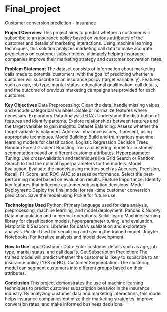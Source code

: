 # Final_project
Customer conversion prediction - Insurance

**Project Overview**
This project aims to predict whether a customer will subscribe to an insurance policy based on various attributes of the customer and details of marketing interactions. Using machine learning techniques, this solution analyzes marketing call data to make accurate predictions on customer subscriptions, ultimately helping insurance companies improve their marketing strategy and customer conversion rates.

**Problem Statement**
The dataset consists of information about marketing calls made to potential customers, with the goal of predicting whether a customer will subscribe to an insurance policy (target variable: y). Features such as age, job type, marital status, educational qualification, call details, and the outcome of previous marketing campaigns are provided for each customer.

**Key Objectives**
Data Preprocessing:
Clean the data, handle missing values, and encode categorical variables.
Scale or normalize features where necessary.
Exploratory Data Analysis (EDA):
Understand the distribution of features and identify patterns.
Explore relationships between features and the target variable to gain insights.
Dataset Balancing:
Assess whether the target variable is balanced.
Address imbalance issues, if present, using appropriate techniques.
Model Building:
Build and train various machine learning models for classification:
Logistic Regression
Decision Trees
Random Forest
Gradient Boosting
Train a clustering model for customer segmentation based on different customer attributes.
Hyperparameter Tuning:
Use cross-validation and techniques like Grid Search or Random Search to find the optimal hyperparameters for the models.
Model Evaluation:
Evaluate the models using metrics such as Accuracy, Precision, Recall, F1-Score, and ROC-AUC to assess performance.
Select the best-performing model based on evaluation results.
Feature Importance:
Identify key features that influence customer subscription decisions.
Model Deployment:
Deploy the final model for real-time customer conversion prediction.
Save the model using Pickle for future use.

**Technologies Used**
Python: Primary language used for data analysis, preprocessing, machine learning, and model deployment.
Pandas & NumPy: Data manipulation and numerical operations.
Scikit-learn: Machine learning library for classification models, hyperparameter tuning, and evaluation.
Matplotlib & Seaborn: Libraries for data visualization and exploratory analysis.
Pickle: Used for serializing and saving the trained model.
Jupyter Notebooks: For iterative analysis and model development.

**How to Use**
Input Customer Data: Enter customer details such as age, job type, marital status, and call details.
Get Subscription Prediction: The trained model will predict whether the customer is likely to subscribe to an insurance policy (YES or NO).
Customer Segmentation: The clustering model can segment customers into different groups based on their attributes.

**Conclusion**
This project demonstrates the use of machine learning techniques to predict customer subscription behavior in the insurance industry. By analyzing customer data and marketing interactions, this model helps insurance companies optimize their marketing strategies, improve conversion rates, and make informed business decisions.
